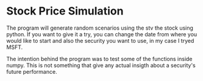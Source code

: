 # Stock Price Simulation

The program will generate random scenarios using the stv the stock using python.
If you want to give it a try, you can change the date from where you would like to start and also the security you want to use, in my case I tryed MSFT.


The intention behind the program was to test some of the functions inside numpy. This is not something that give any actual insigth about a security's future performance.
